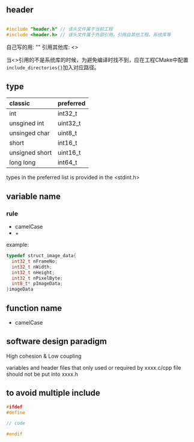 
## header
```cpp

#include "header.h" // 该头文件属于当前工程
#include <header.h> // 该头文件属于外部引用，引用自其他工程、系统库等

```

自己写的用: ""
引用其他库: <>

当<>引用的不是系统库的时候，为避免编译时找不到，应在工程CMake中配置`include_directories{}`加入对应路径。

##  type

| classic        | preferred|
| :-------------- | :-------- |
| int            | int32_t  |
| unsgined int   | uint32_t |
| unsinged char  | uint8_t  |
| short          | int16_t  |
| unsigned short | uint16_t |
| long long      | int64_t  |

types in the preferred list is provided in the <stdint.h>

## variable name

### rule

- camelCase
- <type> + <name>

example:

```cpp
typedef struct_image_data{
  int32_t nFrameNo;
  int32_t nWidth;
  int32_t nHeight;
  int32_t nPixelByte;
  int8_t* pImageData;
}imageData
```

## function name

- camelCase

## software design paradigm

High cohesion & Low coupling 

variables and header files that only used or required by xxxx.c/cpp file should not be put into xxxx.h

## to avoid multiple include

```cpp
#ifdef
#define

// code

#endif

```








